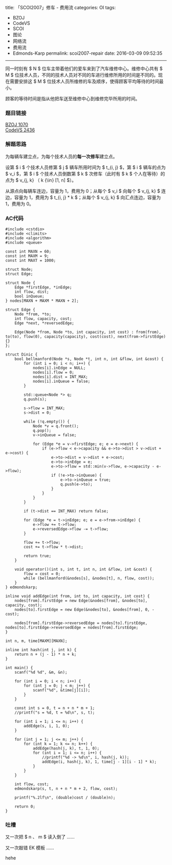 title: 「SCOI2007」修车 - 费用流
categories: OI
tags: 
  - BZOJ
  - CodeVS
  - SCOI
  - 图论
  - 网络流
  - 费用流
  - Edmonds-Karp
permalink: scoi2007-repair
date: 2016-03-09 09:52:35
---

同一时刻有 $ N $ 位车主带着他们的爱车来到了汽车维修中心。维修中心共有 $ M $ 位技术人员，不同的技术人员对不同的车进行维修所用的时间是不同的。现在需要安排这 $ M $ 位技术人员所维修的车及顺序，使得顾客平均等待的时间最小。

顾客的等待时间是指从他把车送至维修中心到维修完毕所用的时间。

<!-- more -->

### 题目链接
[BZOJ 1070](http://www.lydsy.com/JudgeOnline/problem.php?id=1070)  
[CodeVS 2436](http://codevs.cn/problem/2436/)

### 解题思路
为每辆车建立点，为每个技术人员的**每一次修车**建立点。

设第 $ i $ 个技术人员修第 $ j $ 辆车所用时间为 $ t_{i, j} $，第 $ i $ 辆车的点为 $ v_i $，第 $ i $ 个技术人员倒数第 $ k $ 次修车（此时有 $ k $ 个人在等待）的点为 $ v_{j, k} $（$ k {\in} [1, n] $）。

从源点向每辆车连边，容量为 1，费用为 0；从每个 $ v_i $ 向每个 $ v_{j, k} $ 连边，容量为 1，费用为 $ t_{i, j} * k $；从每个 $ v_{j, k} $ 向汇点连边，容量为 1，费用为 0。

### AC代码
<!-- c++ -->
```
#include <cstdio>
#include <climits>
#include <algorithm>
#include <queue>

const int MAXN = 60;
const int MAXM = 9;
const int MAXT = 1000;

struct Node;
struct Edge;

struct Node {
	Edge *firstEdge, *inEdge;
	int flow, dist;
	bool inQueue;
} nodes[MAXN + MAXM * MAXN + 2];

struct Edge {
	Node *from, *to;
	int flow, capacity, cost;
	Edge *next, *reversedEdge;

	Edge(Node *from, Node *to, int capacity, int cost) : from(from), to(to), flow(0), capacity(capacity), cost(cost), next(from->firstEdge) {}
};

struct Dinic {
	bool bellmanford(Node *s, Node *t, int n, int &flow, int &cost) {
		for (int i = 0; i < n; i++) {
			nodes[i].inEdge = NULL;
			nodes[i].flow = 0;
			nodes[i].dist = INT_MAX;
			nodes[i].inQueue = false;
		}

		std::queue<Node *> q;
		q.push(s);

		s->flow = INT_MAX;
		s->dist = 0;

		while (!q.empty()) {
			Node *v = q.front();
			q.pop();
			v->inQueue = false;

			for (Edge *e = v->firstEdge; e; e = e->next) {
				if (e->flow < e->capacity && e->to->dist > v->dist + e->cost) {
					e->to->dist = v->dist + e->cost;
					e->to->inEdge = e;
					e->to->flow = std::min(v->flow, e->capacity - e->flow);
					if (!e->to->inQueue) {
						e->to->inQueue = true;
						q.push(e->to);
					}
				}
			}
		}

		if (t->dist == INT_MAX) return false;

		for (Edge *e = t->inEdge; e; e = e->from->inEdge) {
			e->flow += t->flow;
			e->reversedEdge->flow -= t->flow;
		}

		flow += t->flow;
		cost += t->flow * t->dist;

		return true;
	}

	void operator()(int s, int t, int n, int &flow, int &cost) {
		flow = cost = 0;
		while (bellmanford(&nodes[s], &nodes[t], n, flow, cost));
	}
} edmondskarp;

inline void addEdge(int from, int to, int capacity, int cost) {
	nodes[from].firstEdge = new Edge(&nodes[from], &nodes[to], capacity, cost);
	nodes[to].firstEdge = new Edge(&nodes[to], &nodes[from], 0, -cost);

	nodes[from].firstEdge->reversedEdge = nodes[to].firstEdge, nodes[to].firstEdge->reversedEdge = nodes[from].firstEdge;
}

int n, m, time[MAXM][MAXN];

inline int hash(int j, int k) {
	return n + (j - 1) * n + k;
}

int main() {
	scanf("%d %d", &m, &n);

	for (int i = 0; i < n; i++) {
		for (int j = 0; j < m; j++) {
			scanf("%d", &time[j][i]);
		}
	}

	const int s = 0, t = n + n * m + 1;
	//printf("s = %d, t = %d\n", s, t);

	for (int i = 1; i <= n; i++) {
		addEdge(s, i, 1, 0);
	}

	for (int j = 1; j <= m; j++) {
		for (int k = 1; k <= n; k++) {
			addEdge(hash(j, k), t, 1, 0);
			for (int i = 1; i <= n; i++) {
				//printf("%d -> %d\n", i, hash(j, k));
				addEdge(i, hash(j, k), 1, time[j - 1][i - 1] * k);
			}
		}
	}

	int flow, cost;
	edmondskarp(s, t, n + n * m + 2, flow, cost);

	printf("%.2lf\n", (double)cost / (double)n);

	return 0;
}
```

### 吐槽
又一次把 $ n $、$ m $ 读入倒了 ……

又一次敲错 EK 模板 ……

hehe
